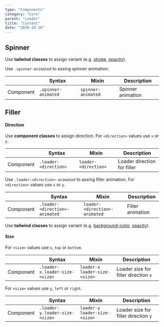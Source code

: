 ```yaml
---
type: "Components"
category: "Core"
parent: "Loader"
title: "Content"
date: "2030-10-10"
---
```


## Spinner

Use **tailwind classes** to assign variant (e.g. [stroke](https://tailwindcss.com/docs/stroke), [opacity](https://tailwindcss.com/docs/opacity)).

Use `.spinner-animated` to assing spinner animation.

<div class="table-overflow">

|                      | Syntax                          | Mixin            | Description                   |
| ----------------------- | ----------------------------------------- | -----------------------------| ----------------------------- |
| Component                  | `.spinner-animated`                     | `spinner-animated`                | Spinner animation            |

</div>

<demo>
  <demovanilla src="vanilla/components/core/loader/spinner">
  </demovanilla>
  <demovanilla src="vanilla/components/core/loader/spinner-inverse">
  </demovanilla>
</demo>

## Filler

#### Direction

Use **component classes** to assign direction. For `<direction>` values use `x` or `y`.

<div class="table-overflow">

|                      | Syntax                          | Mixin            | Description                   |
| ----------------------- | ----------------------------------------- | -----------------------------| ----------------------------- |
| Component                  | `.loader-<direction>`                     | `loader-<direction>`                | Loader direction for filler            |

</div>

Use `.loader-<direction>-animated` to assing filler animation. For `<direction>` values use `x` or `y`.

<div class="table-overflow">

|                      | Syntax                          | Mixin            | Description                   |
| ----------------------- | ----------------------------------------- | -----------------------------| ----------------------------- |
| Component                  | `.loader-<direction>-animated`                     | `loader-<direction>-animated`                | Filler animation            |

</div>

Use **tailwind classes** to assign variant (e.g. [background-color](https://tailwindcss.com/docs/background-color), [opacity](https://tailwindcss.com/docs/opacity)).

<demo>
  <demovanilla src="vanilla/components/core/loader/filler-x">
  </demovanilla>
  <demovanilla src="vanilla/components/core/loader/filler-y">
  </demovanilla>
  <demovanilla src="vanilla/components/core/loader/filler-inverse">
  </demovanilla>
</demo>

#### Size

For `<size>` values use `x`, `top` or `bottom`.

<div class="table-overflow">

|                      | Syntax                          | Mixin            | Description                   |
| ----------------------- | ----------------------------------------- | -----------------------------| ----------------------------- |
| Component                  | `.loader-x.loader-size-<size>`                     | `loader-x loader-size-<size>`                | Loader size for filler direction `x`             |

</div>

<demo>
  <demovanilla src="vanilla/components/core/loader/filler-size-x">
  </demovanilla>
  <demovanilla src="vanilla/components/core/loader/filler-size-top">
  </demovanilla>
  <demovanilla src="vanilla/components/core/loader/filler-size-bottom">
  </demovanilla>
</demo>

For `<size>` values use `y`, `left` or `right`.

<div class="table-overflow">

|                      | Syntax                          | Mixin            | Description                   |
| ----------------------- | ----------------------------------------- | -----------------------------| ----------------------------- |
| Component                  | `.loader-y.loader-size-<size>`                     | `loader-y loader-size-<size>`                | Loader size for filler direction `y`             |

</div>

<demo>
  <demovanilla src="vanilla/components/core/loader/filler-size-y">
  </demovanilla>
  <demovanilla src="vanilla/components/core/loader/filler-size-left">
  </demovanilla>
  <demovanilla src="vanilla/components/core/loader/filler-size-right">
  </demovanilla>
</demo>
